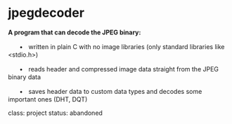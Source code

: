 # jpegdecoder

**A program that can decode the JPEG binary:**

ㅤㅤ•ㅤwritten in plain C with no image libraries (only standard libraries like <stdio.h>)

ㅤㅤ•ㅤreads header and compressed image data straight from the JPEG binary data

ㅤㅤ•ㅤsaves header data to custom data types and decodes some important ones (DHT, DQT)

class: project
status: abandoned